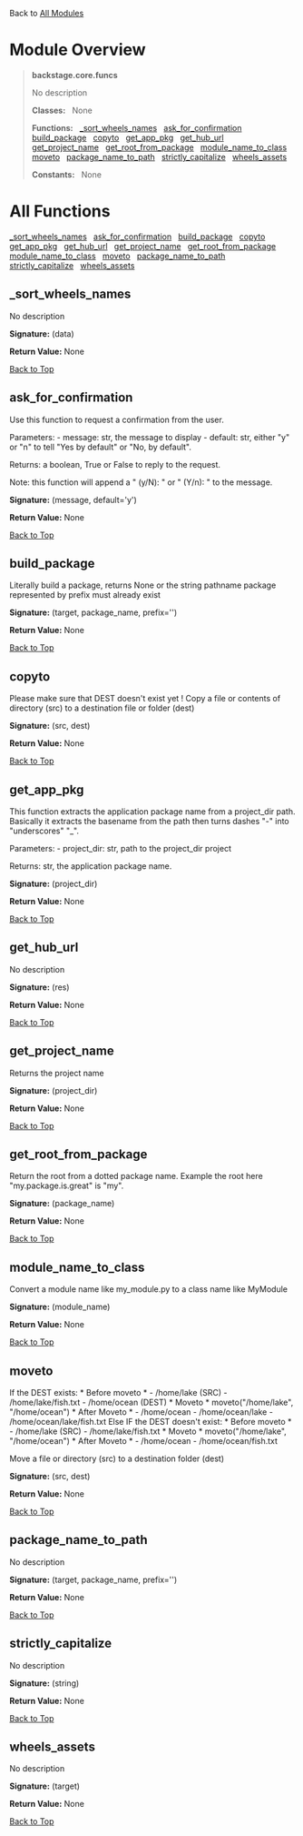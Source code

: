 Back to [All Modules](https://github.com/pyrustic/backstage/blob/master/docs/modules/README.md#readme)

# Module Overview

> **backstage.core.funcs**
> 
> No description
>
> **Classes:** &nbsp; None
>
> **Functions:** &nbsp; [\_sort\_wheels\_names](#_sort_wheels_names) &nbsp; [ask\_for\_confirmation](#ask_for_confirmation) &nbsp; [build\_package](#build_package) &nbsp; [copyto](#copyto) &nbsp; [get\_app\_pkg](#get_app_pkg) &nbsp; [get\_hub\_url](#get_hub_url) &nbsp; [get\_project\_name](#get_project_name) &nbsp; [get\_root\_from\_package](#get_root_from_package) &nbsp; [module\_name\_to\_class](#module_name_to_class) &nbsp; [moveto](#moveto) &nbsp; [package\_name\_to\_path](#package_name_to_path) &nbsp; [strictly\_capitalize](#strictly_capitalize) &nbsp; [wheels\_assets](#wheels_assets)
>
> **Constants:** &nbsp; None

# All Functions
[\_sort\_wheels\_names](#_sort_wheels_names) &nbsp; [ask\_for\_confirmation](#ask_for_confirmation) &nbsp; [build\_package](#build_package) &nbsp; [copyto](#copyto) &nbsp; [get\_app\_pkg](#get_app_pkg) &nbsp; [get\_hub\_url](#get_hub_url) &nbsp; [get\_project\_name](#get_project_name) &nbsp; [get\_root\_from\_package](#get_root_from_package) &nbsp; [module\_name\_to\_class](#module_name_to_class) &nbsp; [moveto](#moveto) &nbsp; [package\_name\_to\_path](#package_name_to_path) &nbsp; [strictly\_capitalize](#strictly_capitalize) &nbsp; [wheels\_assets](#wheels_assets)

## \_sort\_wheels\_names
No description



**Signature:** (data)



**Return Value:** None

[Back to Top](#module-overview)


## ask\_for\_confirmation
Use this function to request a confirmation from the user.

Parameters:
    - message: str, the message to display
    - default: str, either "y" or "n" to tell "Yes by default"
    or "No, by default".

Returns: a boolean, True or False to reply to the request.

Note: this function will append a " (y/N): " or " (Y/n): " to the message.



**Signature:** (message, default='y')



**Return Value:** None

[Back to Top](#module-overview)


## build\_package
Literally build a package, returns None or the string pathname
package represented by prefix must already exist



**Signature:** (target, package\_name, prefix='')



**Return Value:** None

[Back to Top](#module-overview)


## copyto
Please make sure that DEST doesn't exist yet !
Copy a file or contents of directory (src) to a destination file or folder (dest)



**Signature:** (src, dest)



**Return Value:** None

[Back to Top](#module-overview)


## get\_app\_pkg
This function extracts the application package name from a project_dir path.
Basically it extracts the basename from the path then turns dashes "-" into
"underscores" "_".

Parameters:
    - project_dir: str, path to the project_dir project

Returns: str, the application package name.



**Signature:** (project\_dir)



**Return Value:** None

[Back to Top](#module-overview)


## get\_hub\_url
No description



**Signature:** (res)



**Return Value:** None

[Back to Top](#module-overview)


## get\_project\_name
Returns the project name



**Signature:** (project\_dir)



**Return Value:** None

[Back to Top](#module-overview)


## get\_root\_from\_package
Return the root from a dotted package name.
Example the root here "my.package.is.great" is "my".



**Signature:** (package\_name)



**Return Value:** None

[Back to Top](#module-overview)


## module\_name\_to\_class
Convert a module name like my_module.py to a class name like MyModule



**Signature:** (module\_name)



**Return Value:** None

[Back to Top](#module-overview)


## moveto
If the DEST exists:
    * Before moveto *
    - /home/lake (SRC)
    - /home/lake/fish.txt
    - /home/ocean (DEST)
    * Moveto *
    moveto("/home/lake", "/home/ocean")
    * After Moveto *
    - /home/ocean
    - /home/ocean/lake
    - /home/ocean/lake/fish.txt
Else IF the DEST doesn't exist:
    * Before moveto *
    - /home/lake (SRC)
    - /home/lake/fish.txt
    * Moveto *
    moveto("/home/lake", "/home/ocean")
    * After Moveto *
    - /home/ocean
    - /home/ocean/fish.txt


Move a file or directory (src) to a destination folder (dest)



**Signature:** (src, dest)



**Return Value:** None

[Back to Top](#module-overview)


## package\_name\_to\_path
No description



**Signature:** (target, package\_name, prefix='')



**Return Value:** None

[Back to Top](#module-overview)


## strictly\_capitalize
No description



**Signature:** (string)



**Return Value:** None

[Back to Top](#module-overview)


## wheels\_assets
No description



**Signature:** (target)



**Return Value:** None

[Back to Top](#module-overview)


